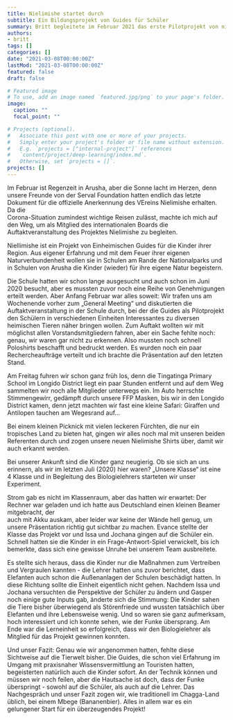 ```yaml
---
title: Nielimishe startet durch
subtitle: Ein Bildungsprojekt von Guides für Schüler
summary: Britt begleitete im Februar 2021 das erste Pilotprojekt von nielimishe in einer Schule in Arushe
authors:
- britt
tags: []
categories: []
date: "2021-03-08T00:00:00Z"
lastMod: "2021-03-08T00:00:00Z"
featured: false
draft: false

# Featured image
# To use, add an image named `featured.jpg/png` to your page's folder. 
image:
  caption: ""
  focal_point: ""

# Projects (optional).
#   Associate this post with one or more of your projects.
#   Simply enter your project's folder or file name without extension.
#   E.g. `projects = ["internal-project"]` references 
#   `content/project/deep-learning/index.md`.
#   Otherwise, set `projects = []`.
projects: []
---
```


Im Februar ist Regenzeit in Arusha, aber die Sonne lacht im Herzen, denn unsere Freunde von der Serval Foundation hatten endlich das letzte Dokument für die offizielle Anerkennung des VEreins Nielimishe erhalten. Da die  
Corona-Situation zumindest wichtige Reisen zulässt, machte ich mich auf den Weg, um als Mitglied des internationalen Boards die Auftaktveranstaltung des Projektes Nielimishe zu begleiten. 

Niellimishe ist ein Projekt von Einheimischen Guides für die Kinder ihrer Region. Aus eigener Erfahrung und mit dem Feuer ihrer eigenen Naturverbundenheit wollen sie in Schulen am Rande der Nationalparks und in Schulen von Arusha die Kinder (wieder) für ihre eigene Natur begeistern. 

Die Schule hatten wir schon lange ausgesucht und auch schon im Juni 2020 besucht, aber es mussten zuvor noch eine Reihe von Genehmigungen erteilt werden. Aber Anfang Februar war alles soweit: Wir trafen uns am Wochenende vorher zum „General Meeting“ und diskutierten die Auftaktveranstaltung in der Schule durch, bei der die Guides als Pilotprojekt den Schülern in verschiedenen Einheiten Interessantes zu diversen heimischen Tieren näher bringen wollen.
Zum Auftakt wollten wir mit möglichst allen Vorstandsmitgliedern fahren, aber ein Sache fehlte noch: genau, wir waren gar nicht zu erkennen. Also mussten noch schnell Poloshirts beschafft und bedruckt werden. Es wurden noch ein paar Rechercheaufträge verteilt und ich brachte die Präsentation auf den letzten Stand.  

Am Freitag fuhren wir schon ganz früh los, denn die Tingatinga Primary School im Longido District liegt ein paar Stunden entfernt und auf dem Weg sammelten wir noch alle Mitglieder unterwegs ein. Im Auto herrschte Stimmengewirr, gedämpft durch unsere FFP Masken, bis wir in den Longido District kamen, denn jetzt machten wir fast eine kleine Safari: Giraffen und Antilopen tauchen am Wegesrand auf… 

Bei einem kleinen Picknick mit vielen leckeren Fürchten, die nur ein tropisches Land zu bieten hat, gingen wir alles noch mal mit unseren beiden  
Referenten durch und zogen unsere neuen Nielimishe Shirts über, damit wir auch erkannt werden. 

Bei unserer Ankunft sind die Kinder ganz neugierig. Ob sie sich an uns erinnern, als wir im letzten Juli (2020) hier waren? „Unsere Klasse“ ist eine 4 Klasse und in Begleitung des Biologielehrers starteten wir unser Experiment.  

Strom gab es nicht im Klassenraum, aber das hatten wir erwartet: Der Rechner war geladen und ich hatte aus Deutschland einen kleinen Beamer mitgebracht, der  
auch mit Akku auskam, aber leider war keine der Wände  hell genug, um unsere Präsentation richtig gut sichtbar zu machen.
Evance stellte der Klasse das Projekt vor und Issa und Jochana gingen auf die Schüler ein. Schnell hatten sie die 
Kinder in ein Frage-Antwort-Spiel verwickelt, bis ich bemerkte, dass sich eine gewisse Unruhe bei unserem Team ausbreitete.

Es stellte sich heraus, dass die Kinder nur die Maßnahmen zum Vertreiben und Vergraulen kannten - die Lehrer hatten uns zuvor berichtet, dass Elefanten auch schon die Außenanlagen der Schulen beschädigt hatten. In diese Richtung sollte die Einheit eigentlich nicht gehen. Nachdem Issa und Jochana versuchten die Perspektive der Schüler zu ändern und Gasper noch einige gute Inputs gab, änderte sich die Stimmung: Die Kinder sahen die Tiere bisher überwiegend als Störenfriede und wussten tatsächlich über Elefanten und ihre Lebensweise wenig. Und so waren sie ganz aufmerksam, hoch interessiert und ich konnte sehen, wie der Funke übersprang. Am Ende war die Lerneinheit so erfolgreich, dass wir den Biologielehrer als Mitglied für das Projekt gewinnen konnten.
 
Und unser Fazit: Genau wie wir angenommen hatten, fehlte diese 
Sichtweise auf die Tierwelt bisher. Die Guides, die schon viel Erfahrung im Umgang mit praxisnaher Wissensvermittlung an Touristen hatten, begeisterten natürlich auch die Kinder sofort. An der Technik können und  
müssen wir noch feilen, aber die Hautsache ist doch, dass der Funke überspringt - sowohl auf die Schüler, als auch auf die Lehrer.
Das Nachgespräch und unser Fazit zogen wir, wie traditionell im Chagga-Land üblich, bei einem Mbege (Bananenbier). Alles in allem war es ein gelungener Start für ein überzeugendes Projekt! 



